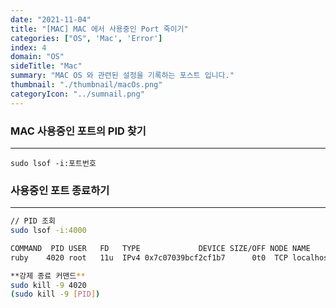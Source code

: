 ```yaml
---
date: "2021-11-04"
title: "[MAC] MAC 에서 사용중인 Port 죽이기"
categories: ["OS", 'Mac', 'Error']
index: 4
domain: "OS"
sideTitle: "Mac"
summary: "MAC OS 와 관련된 설정을 기록하는 포스트 입니다."
thumbnail: "./thumbnail/macOs.png"
categoryIcon: "../sumnail.png"
---
```


### MAC 사용중인 포트의 PID 찾기
***

```command
sudo lsof -i:포트번호
```

### 사용중인 포트 종료하기
***

```bash
// PID 조회
sudo lsof -i:4000

COMMAND  PID USER   FD   TYPE             DEVICE SIZE/OFF NODE NAME
ruby    4020 root   11u  IPv4 0x7c07039bcf2cf1b7      0t0  TCP localhost:terabase (LISTEN)

**강제 종료 커맨드**
sudo kill -9 4020
(sudo kill -9 [PID])
```



